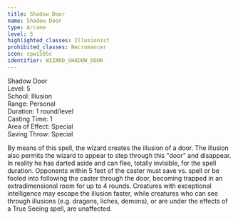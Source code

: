 ```yaml
---
title: Shadow Door
name: Shadow Door
type: Arcane
level: 5
highlighted_classes: Illusionist
prohibited_classes: Necromancer
icon: spwi505c
identifier: WIZARD_SHADOW_DOOR
---
```

Shadow Door  
Level: 5  
School: Illusion  
Range: Personal  
Duration: 1 round/level  
Casting Time: 1  
Area of Effect: Special  
Saving Throw: Special  
  
By means of this spell, the wizard creates the illusion of a door. The illusion also permits the wizard to appear to step through this "door" and disappear. In reality he has darted aside and can flee, totally invisible, for the spell duration. Opponents within 5 feet of the caster must save vs. spell or be fooled into following the caster through the door, becoming trapped in an extradimensional room for up to 4 rounds. Creatures with exceptional intelligence may escape the illusion faster, while creatures who can see through illusions (e.g. dragons, liches, demons), or are under the effects of a True Seeing spell, are unaffected.  
